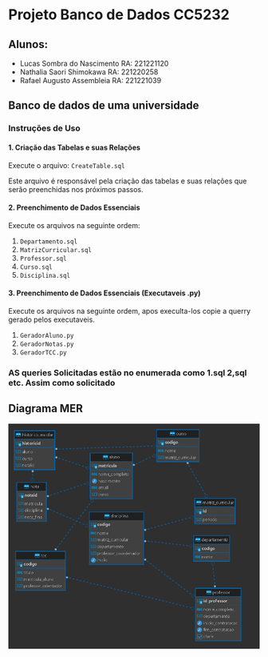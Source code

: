 # Projeto Banco de Dados CC5232

## Alunos:

- Lucas Sombra do Nascimento RA: 221221120
- Nathalia Saori Shimokawa RA: 221220258
- Rafael Augusto Assembleia RA: 221221039

## Banco de dados de uma universidade

### Instruções de Uso

#### 1. Criação das Tabelas e suas Relações

Execute o arquivo: `CreateTable.sql`

Este arquivo é responsável pela criação das tabelas e suas relações que serão preenchidas nos próximos passos.

#### 2. Preenchimento de Dados Essenciais

Execute os arquivos na seguinte ordem:

1. `Departamento.sql`
2. `MatrizCurricular.sql`
3. `Professor.sql`
4. `Curso.sql`
5. `Disciplina.sql`

#### 3. Preenchimento de Dados Essenciais (Executaveis .py)

Execute os arquivos na seguinte ordem, apos execulta-los copie a querry gerado pelos executaveis. 

1. `GeradorAluno.py`
2. `GeradorNotas.py`
3.  `GeradorTCC.py`


### AS queries Solicitadas estão no enumerada como 1.sql 2,sql etc. Assim como solicitado
## Diagrama MER

![Diagrama MER](https://raw.githubusercontent.com/ThePlano/DB_FEI/main/MER.png "Diagrama MER")

